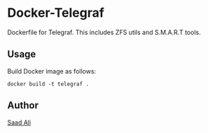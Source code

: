 # **Docker-Telegraf**

Dockerfile for Telegraf. This includes ZFS utils and S.M.A.R.T tools.

## **Usage**

Build Docker image as follows:
```console
docker build -t telegraf .
```
## **Author**

[Saad Ali](https://github.com/nixknight)
